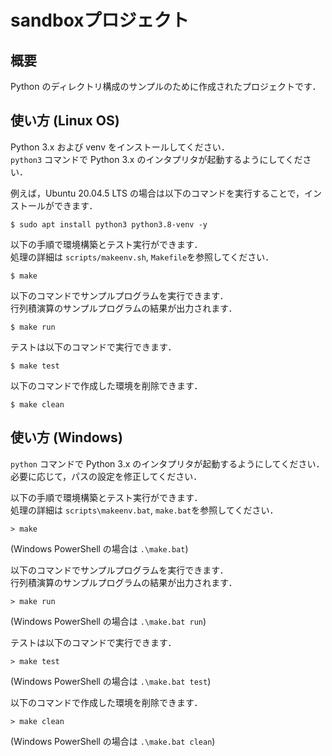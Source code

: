 # sandboxプロジェクト

## 概要

Python のディレクトリ構成のサンプルのために作成されたプロジェクトです．

## 使い方 (Linux OS)

Python 3.x および venv をインストールしてください．    
`python3` コマンドで Python 3.x のインタプリタが起動するようにしてください．

例えば，Ubuntu 20.04.5 LTS の場合は以下のコマンドを実行することで，インストールができます．
```
$ sudo apt install python3 python3.8-venv -y
```

以下の手順で環境構築とテスト実行ができます．    
処理の詳細は `scripts/makeenv.sh`, `Makefile`を参照してください．

```
$ make
```

以下のコマンドでサンプルプログラムを実行できます．    
行列積演算のサンプルプログラムの結果が出力されます．

```
$ make run
```

テストは以下のコマンドで実行できます．

```
$ make test
```

以下のコマンドで作成した環境を削除できます．

```
$ make clean
```

## 使い方 (Windows)

`python` コマンドで Python 3.x のインタプリタが起動するようにしてください．    
必要に応じて，パスの設定を修正してください．

以下の手順で環境構築とテスト実行ができます．    
処理の詳細は `scripts\makeenv.bat`, `make.bat`を参照してください． 

```
> make
```

(Windows PowerShell の場合は `.\make.bat`)

以下のコマンドでサンプルプログラムを実行できます．    
行列積演算のサンプルプログラムの結果が出力されます．

```
> make run
```

(Windows PowerShell の場合は `.\make.bat run`)

テストは以下のコマンドで実行できます．

```
> make test
```

(Windows PowerShell の場合は `.\make.bat test`)

以下のコマンドで作成した環境を削除できます．

```
> make clean
```

(Windows PowerShell の場合は `.\make.bat clean`)
